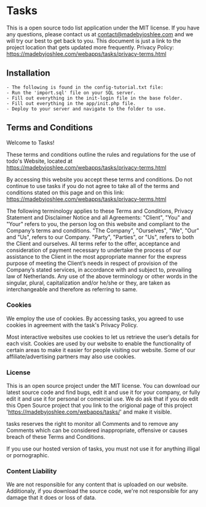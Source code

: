 # Tasks
This is a open source todo list application under the MIT license. If you have any questions, please contact us at contact@madebyjoshlee.com and we will try our best to get back to you. This document is just a link to the project location that gets updated more frequently.
Privacy Policy: https://madebyjoshlee.com/webapps/tasks/privacy-terms.html

## Installation
    - The following is found in the config-tutorial.txt file:
    - Run the 'import.sql' file on your SQL server.
    - Fill out everything in the init-login file in the base folder.
    - Fill out everything in the app/init.php file.
    - Deploy to your server and navigate to the folder to use.

## Terms and Conditions
Welcome to Tasks!

These terms and conditions outline the rules and regulations for the use of todo's Website, located at https://madebyjoshlee.com/webapps/tasks/privacy-terms.html

By accessing this website you accept these terms and conditions. Do not continue to use tasks if you do not agree to take all of the terms and conditions stated on this page and on this link: https://madebyjoshlee.com/webapps/tasks/privacy-terms.html

The following terminology applies to these Terms and Conditions, Privacy Statement and Disclaimer Notice and all Agreements: "Client", "You" and "Your" refers to you, the person log on this website and compliant to the Company’s terms and conditions. "The Company", "Ourselves", "We", "Our" and "Us", refers to our Company. "Party", "Parties", or "Us", refers to both the Client and ourselves. All terms refer to the offer, acceptance and consideration of payment necessary to undertake the process of our assistance to the Client in the most appropriate manner for the express purpose of meeting the Client’s needs in respect of provision of the Company’s stated services, in accordance with and subject to, prevailing law of Netherlands. Any use of the above terminology or other words in the singular, plural, capitalization and/or he/she or they, are taken as interchangeable and therefore as referring to same.

### Cookies
We employ the use of cookies. By accessing tasks, you agreed to use cookies in agreement with the task's Privacy Policy.

Most interactive websites use cookies to let us retrieve the user’s details for each visit. Cookies are used by our website to enable the functionality of certain areas to make it easier for people visiting our website. Some of our affiliate/advertising partners may also use cookies.

### License
This is an open source project under the MIT license. You can download our latest source code and find bugs, edit it and use it for your company, or fully edit it and use it for personal or comercial use. We do ask that if you do edit this Open Source project that you link to the origional page of this project 'https://madebyjoshlee.com/webapps/tasks/' and make it visible.

tasks reserves the right to monitor all Comments and to remove any Comments which can be considered inappropriate, offensive or causes breach of these Terms and Conditions.

If you use our hosted version of tasks, you must not use it for anything illigal or pornographic.

### Content Liability
We are not responsible for any content that is uploaded on our website. Additionaly, if you download the source code, we're not responsible for any damage that it does or loss of data.
